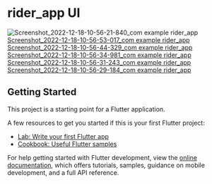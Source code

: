 # rider_app UI

![Screenshot_2022-12-18-10-56-21-840_com example rider_app](https://user-images.githubusercontent.com/94740513/208284610-2b8308b2-60e7-48d9-8f98-b488d2a5c4d7.jpg)[Screenshot_2022-12-18-10-56-53-017_com example rider_app](https://user-images.githubusercontent.com/94740513/208284613-79d95411-9fec-4871-982b-da38fc77020d.jpg)
[Screenshot_2022-12-18-10-56-44-329_com example rider_app](https://user-images.githubusercontent.com/94740513/208284617-91d2c0ee-d7f3-47f4-b130-a553786e43eb.jpg)
[Screenshot_2022-12-18-10-56-34-981_com example rider_app](https://user-images.githubusercontent.com/94740513/208284622-93a46baf-1d1f-4a3d-ab5e-916d3a1859bf.jpg)
[Screenshot_2022-12-18-10-56-31-243_com example rider_app](https://user-images.githubusercontent.com/94740513/208284631-351421fc-7d68-4ac6-81f7-a6d028e00986.jpg)
[Screenshot_2022-12-18-10-56-29-184_com example rider_app](https://user-images.githubusercontent.com/94740513/208284641-739b0597-2d14-448f-898e-d699fb9f81b0.jpg)



## Getting Started

This project is a starting point for a Flutter application.

A few resources to get you started if this is your first Flutter project:

- [Lab: Write your first Flutter app](https://docs.flutter.dev/get-started/codelab)
- [Cookbook: Useful Flutter samples](https://docs.flutter.dev/cookbook)

For help getting started with Flutter development, view the
[online documentation](https://docs.flutter.dev/), which offers tutorials,
samples, guidance on mobile development, and a full API reference.
